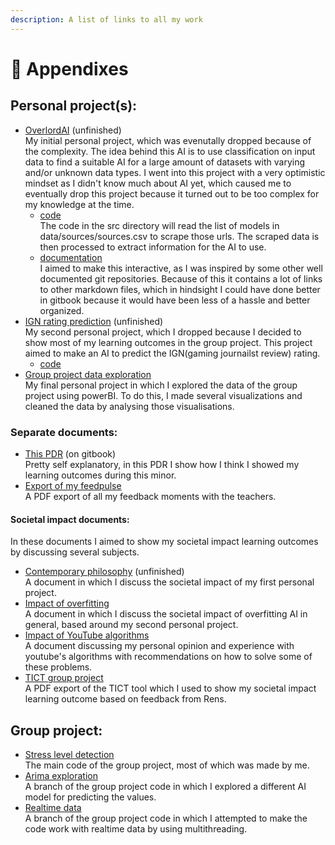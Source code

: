 ```yaml
---
description: A list of links to all my work
---
```


# 📄 Appendixes

## Personal project(s):

* [OverlordAI](https://github.com/CoenBeemer/AI/tree/personalProject) (unfinished)\
  My initial personal project, which was evenutally dropped because of the complexity. The idea behind this AI is to use classification on input data to find a suitable AI for a large amount of datasets with varying and/or unknown data types. I went into this project with a very optimistic mindset as I didn't know much about AI yet, which caused me to eventually drop this project because it turned out to be too complex for my knowledge at the time.
  * [code](https://github.com/CoenBeemer/AI/blob/personalProject/src/overlordAI.ipynb)\
    The code in the src directory will read the list of models in data/sources/sources.csv to scrape those urls. The scraped data is then processed to extract information for the AI to use. &#x20;
  * [documentation](https://github.com/CoenBeemer/AI/blob/personalProject/doc/README.md)\
    I aimed to make this interactive, as I was inspired by some other well documented git repositories. Because of this it contains a lot of links to other markdown files, which in hindsight I could have done better in gitbook because it would have been less of a hassle and better organized.
* [IGN rating prediction](https://github.com/CoenBeemer/AI/tree/v2) (unfinished)\
  My second personal project, which I dropped because I decided to show most of my learning outcomes in the group project. This project aimed to make an AI to predict the IGN(gaming journailst review) rating.&#x20;
  * [code](https://github.com/CoenBeemer/AI/blob/v2/src/ai.ipynb)
* [Group project data exploration](https://github.com/CoenBeemer/AI/blob/v2/data/DataExploration.pbix)\
  My final personal project in which I explored the data of the group project using powerBI. To do this, I made several visualizations and cleaned the data by analysing those visualisations.

### Separate documents:

* [This PDR](https://coen-beemer.gitbook.io/pdr-minor-ai/introduction/pdr-minor-ai) (on gitbook)\
  Pretty self explanatory, in this PDR I show how I think I showed my learning outcomes during this minor.
* [Export of my feedpulse](https://github.com/CoenBeemer/AI/blob/v2/doc/FeedPulseExport.pdf)\
  A PDF export of all my feedback moments with the teachers.

#### Societal impact documents:

In these documents I aimed to show my societal impact learning outcomes by discussing several subjects.

* [Contemporary philosophy](https://github.com/CoenBeemer/AI/blob/personalProject/doc/societal\_impact/contemporary\_philosophy.md) (unfinished)\
  A document in which I discuss the societal impact of my first personal project.
* [Impact of overfitting](https://github.com/CoenBeemer/AI/blob/v2/doc/impact\_of\_overfitting.docx)\
  A document in which I discuss the societal impact of overfitting AI in general, based around my second personal project.
* [Impact of YouTube algorithms](https://github.com/CoenBeemer/AI/blob/v2/doc/societal\_impact.docx)\
  A document discussing my personal opinion and experience with youtube's algorithms with recommendations on how to solve some of these problems.
* [TICT group project](https://github.com/CoenBeemer/AI/blob/v2/doc/TICT%20Stresspatches%20in%20escaperooms%20FULLSCAN.pdf)\
  A PDF export of the TICT tool which I used to show my societal impact learning outcome based on feedback from Rens.

## Group project:

* [Stress level detection](https://github.com/Inn0/STP1StressVisualisation/tree/levelDetection)\
  The main code of the group project, most of which was made by me.
* [Arima exploration](https://github.com/Inn0/STP1StressVisualisation/tree/arima)\
  A branch of the group project code in which I explored a different AI model for predicting the values.
* [Realtime data](https://github.com/Inn0/STP1StressVisualisation/tree/deepHaven)\
  A branch of the group project code in which I attempted to make the code work with realtime data by using multithreading.


